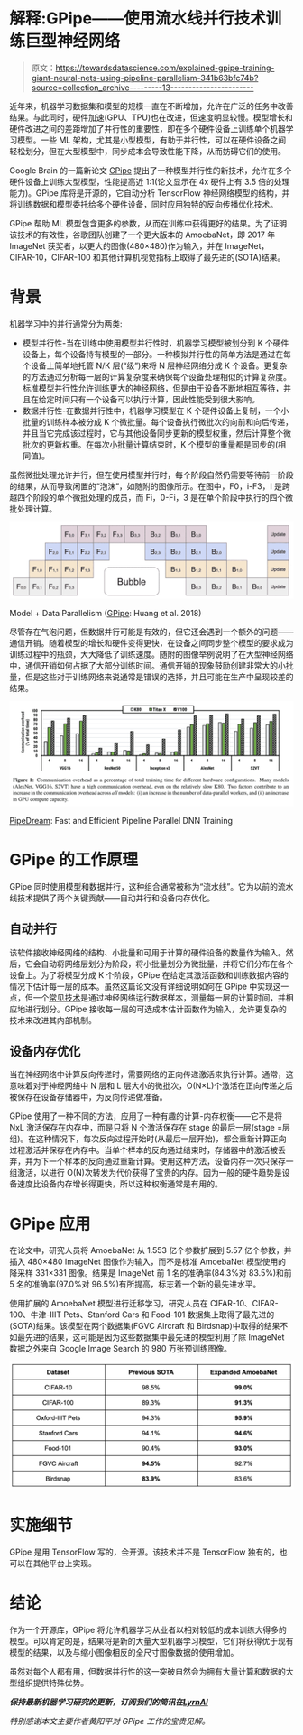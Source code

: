 # 解释:GPipe——使用流水线并行技术训练巨型神经网络

> 原文：<https://towardsdatascience.com/explained-gpipe-training-giant-neural-nets-using-pipeline-parallelism-341b63bfc74b?source=collection_archive---------13----------------------->

近年来，机器学习数据集和模型的规模一直在不断增加，允许在广泛的任务中改善结果。与此同时，硬件加速(GPU、TPU)也在改进，但速度明显较慢。模型增长和硬件改进之间的差距增加了并行性的重要性，即在多个硬件设备上训练单个机器学习模型。一些 ML 架构，尤其是小型模型，有助于并行性，可以在硬件设备之间轻松划分，但在大型模型中，同步成本会导致性能下降，从而妨碍它们的使用。

Google Brain 的一篇新论文 [GPipe](https://arxiv.org/pdf/1811.06965.pdf) 提出了一种模型并行性的新技术，允许在多个硬件设备上训练大型模型，性能提高近 1:1(论文显示在 4x 硬件上有 3.5 倍的处理能力)。GPipe 库将是开源的，它自动分析 TensorFlow 神经网络模型的结构，并将训练数据和模型委托给多个硬件设备，同时应用独特的反向传播优化技术。

GPipe 帮助 ML 模型包含更多的参数，从而在训练中获得更好的结果。为了证明该技术的有效性，谷歌团队创建了一个更大版本的 AmoebaNet，即 2017 年 ImageNet 获奖者，以更大的图像(480×480)作为输入，并在 ImageNet，CIFAR-10，CIFAR-100 和其他计算机视觉指标上取得了最先进的(SOTA)结果。

# 背景

机器学习中的并行通常分为两类:

*   模型并行性-当在训练中使用模型并行性时，机器学习模型被划分到 K 个硬件设备上，每个设备持有模型的一部分。一种模拟并行性的简单方法是通过在每个设备上简单地托管 N/K 层(“级”)来将 N 层神经网络分成 K 个设备。更复杂的方法通过分析每一层的计算复杂度来确保每个设备处理相似的计算复杂度。标准模型并行性允许训练更大的神经网络，但是由于设备不断地相互等待，并且在给定时间只有一个设备可以执行计算，因此性能受到很大影响。
*   数据并行性-在数据并行性中，机器学习模型在 K 个硬件设备上复制，一个小批量的训练样本被分成 K 个微批量。每个设备执行微批次的向前和向后传递，并且当它完成该过程时，它与其他设备同步更新的模型权重，然后计算整个微批次的更新权重。在每次小批量计算结束时，K 个模型的重量都是同步的(相同值)。

虽然微批处理允许并行，但在使用模型并行时，每个阶段自然仍需要等待前一阶段的结果，从而导致闲置的“泡沫”，如随附的图像所示。在图中，F0，i-F3，I 是跨越四个阶段的单个微批处理的成员，而 Fi，0-Fi，3 是在单个阶段中执行的四个微批处理计算。

![](img/c770df285cb0dbf9f4106f4ef2c0d3a6.png)

Model + Data Parallelism ([GPipe](https://arxiv.org/pdf/1811.06965.pdf): Huang et al. 2018)

尽管存在气泡问题，但数据并行可能是有效的，但它还会遇到一个额外的问题——通信开销。随着模型的增长和硬件变得更快，在设备之间同步整个模型的要求成为训练过程中的瓶颈，大大降低了训练速度。随附的图像举例说明了在大型神经网络中，通信开销如何占据了大部分训练时间。通信开销的现象鼓励创建非常大的小批量，但是这些对于训练网络来说通常是错误的选择，并且可能在生产中呈现较差的结果。

![](img/cb4e25831d1651b91d1d8721ed77da26.png)

[PipeDream](https://arxiv.org/pdf/1806.03377.pdf): Fast and Efficient Pipeline Parallel DNN Training

# GPipe 的工作原理

GPipe 同时使用模型和数据并行，这种组合通常被称为“流水线”。它为以前的流水线技术提供了两个关键贡献——自动并行和设备内存优化。

## 自动并行

该软件接收神经网络的结构、小批量和可用于计算的硬件设备的数量作为输入。然后，它会自动将网络层划分为阶段，将小批量划分为微批量，并将它们分布在各个设备上。为了将模型分成 K 个阶段，GPipe 在给定其激活函数和训练数据内容的情况下估计每一层的成本。虽然这篇论文没有详细说明如何在 GPipe 中实现这一点，但一个[常见技术](https://arxiv.org/pdf/1806.03377.pdf)是通过神经网络运行数据样本，测量每一层的计算时间，并相应地进行划分。GPipe 接收每一层的可选成本估计函数作为输入，允许更复杂的技术来改进其内部机制。

## 设备内存优化

当在神经网络中计算反向传递时，需要网络的正向传递激活来执行计算。通常，这意味着对于神经网络中 N 层和 L 层大小的微批次，O(N×L)个激活在正向传递之后被保存在设备存储器中，为反向传递做准备。

GPipe 使用了一种不同的方法，应用了一种有趣的计算-内存权衡——它不是将 NxL 激活保存在内存中，而是只将 N 个激活保存在 stage 的最后一层(stage =层组)。在这种情况下，每次反向过程开始时(从最后一层开始)，都会重新计算正向过程激活并保存在内存中。当单个样本的反向通过结束时，存储器中的激活被丢弃，并为下一个样本的反向通过重新计算。使用这种方法，设备内存一次只保存一组激活，以进行 O(N)次转发为代价获得了宝贵的内存。因为一般的硬件趋势是设备速度比设备内存增长得更快，所以这种权衡通常是有用的。

# GPipe 应用

在论文中，研究人员将 AmoebaNet 从 1.553 亿个参数扩展到 5.57 亿个参数，并插入 480×480 ImageNet 图像作为输入，而不是标准 AmoebaNet 模型使用的降采样 331×331 图像。结果是 ImageNet 前 1 名的准确率(84.3%对 83.5%)和前 5 名的准确率(97.0%对 96.5%)有所提高，标志着一个新的最先进水平。

使用扩展的 AmoebaNet 模型进行迁移学习，研究人员在 CIFAR-10、CIFAR-100、牛津-IIIT Pets、Stanford Cars 和 Food-101 数据集上取得了最先进的(SOTA)结果。该模型在两个数据集(FGVC Aircraft 和 Birdsnap)中取得的结果不如最先进的结果，这可能是因为这些数据集中最先进的模型利用了除 ImageNet 数据之外来自 Google Image Search 的 980 万张预训练图像。

![](img/bf59e0765f67189444d5cf57ceff11ba.png)

# 实施细节

GPipe 是用 TensorFlow 写的，会开源。该技术并不是 TensorFlow 独有的，也可以在其他平台上实现。

# 结论

作为一个开源库，GPipe 将允许机器学习从业者以相对较低的成本训练大得多的模型。可以肯定的是，结果将是新的大量大型机器学习模型，它们将获得优于现有模型的结果，以及与缩小图像相反的全尺寸图像数据的使用增加。

虽然对每个人都有用，但数据并行性的这一突破自然会为拥有大量计算和数据的大型组织提供特殊优势。

***保持最新机器学习研究的更新，订阅我们的简讯在***[***LyrnAI***](https://www.lyrn.ai)

*特别感谢本文主要作者黄阳平对 GPipe 工作的宝贵见解。*